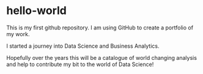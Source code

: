 # hello-world

This is my first github repository. I am using GitHub to create a portfolio of my work. 

I started a journey into Data Science and Business Analytics.

Hopefully over the years this will be a catalogue of world changing analysis and help to contribute my bit to the world of Data Science!

